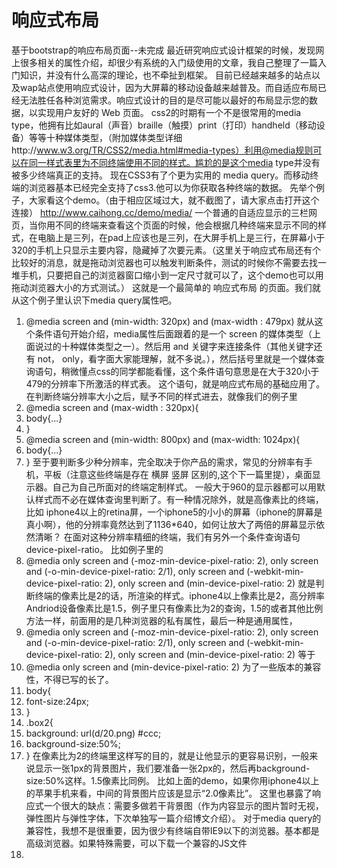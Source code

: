 # 响应式布局
基于bootstrap的响应布局页面--未完成
最近研究响应式设计框架的时候，发现网上很多相关的属性介绍，却很少有系统的入门级使用的文章，我自己整理了一篇入门知识，并没有什么高深的理论，也不牵扯到框架。
目前已经越来越多的站点以及wap站点使用响应式设计，因为大屏幕的移动设备越来越普及。而自适应布局已经无法胜任各种浏览需求。响应式设计的目的是尽可能以最好的布局显示您的数据，以实现用户友好的 Web 页面。
css2的时期有一个不是很常用的media type，他拥有比如aural（声音）braille（触摸）print（打印）handheld（移动设备）等等十种媒体类型，（附加媒体类型详细http://www.w3.org/TR/CSS2/media.html#media-types）利用@media规则可以在同一样式表里为不同终端使用不同的样式。尴尬的是这个media type并没有被多少终端真正的支持。
现在CSS3有了个更为实用的 media query。而移动终端的浏览器基本已经完全支持了css3.他可以为你获取各种终端的数据。
先举个例子，大家看这个demo。（由于相应区域过大，就不截图了，请大家点击打开这个连接）
http://www.caihong.cc/demo/media/
一个普通的自适应显示的三栏网页，当你用不同的终端来查看这个页面的时候，他会根据几种终端来显示不同的样式，在电脑上是三列，在pad上应该也是三列，在大屏手机上是三行，在屏幕小于320的手机上只显示主要内容，隐藏掉了次要元素。（这里关于响应式布局还有个比较好的消息，就是拖动浏览器也可以触发判断条件，测试的时候你不需要去找一堆手机，只要把自己的浏览器窗口缩小到一定尺寸就可以了，这个demo也可以用拖动浏览器大小的方式测试。）
这就是一个最简单的 响应式布局 的页面。我们就从这个例子里认识下media query属性吧。
1.	@media screen and (min-width: 320px) and (max-width : 479px)
就从这个条件语句开始介绍，media属性后面跟着的是一个 screen 的媒体类型（上面说过的十种媒体类型之一）。然后用 and 关键字来连接条件（其他关键字还有 not， only，看字面大家能理解，就不多说。），然后括号里就是一个媒体查询语句，稍微懂点css的同学都能看懂，这个条件语句意思是在大于320小于479的分辨率下所激活的样式表。
这个语句，就是响应式布局的基础应用了。在判断终端分辨率大小之后，赋予不同的样式进去，就像我们的例子里
1.	@media screen and (max-width : 320px){
2.	body{...}
3.	}
4.	@media screen and (min-width: 800px) and (max-width: 1024px){
5.	body{...}
6.	}
至于要判断多少种分辨率，完全取决于你产品的需求，常见的分辨率有手机，平板（注意这些终端是存在 横屏 竖屏 区别的,这个下一篇里提），桌面显示器。自己为自己所面对的终端定制样式。
一般大于960的显示器都可以用默认样式而不必在媒体查询里判断了。有一种情况除外，就是高像素比的终端，比如 iphone4以上的retina屏，一个iphone5的小小的屏幕（iphone的屏幕是真小啊），他的分辨率竟然达到了1136*640，如何让放大了两倍的屏幕显示依然清晰？
在面对这种分辨率精细的终端，我们有另外一个条件查询语句 device-pixel-ratio。
比如例子里的
1.	@media only screen and (-moz-min-device-pixel-ratio: 2), only screen and (-o-min-device-pixel-ratio: 2/1), only screen and (-webkit-min-device-pixel-ratio: 2), only screen and (min-device-pixel-ratio: 2)
就是判断终端的像素比是2的话，所渲染的样式。iphone4以上像素比是2，高分辨率Andriod设备像素比是1.5，例子里只有像素比为2的查询，1.5的或者其他比例方法一样，前面用的是几种浏览器的私有属性，最后一种是通用属性，
1.	@media only screen and (-moz-min-device-pixel-ratio: 2), only screen and (-o-min-device-pixel-ratio: 2/1), only screen and (-webkit-min-device-pixel-ratio: 2), only screen and (min-device-pixel-ratio: 2)
等于
1.	@media only screen and (min-device-pixel-ratio: 2)
为了一些版本的兼容性，不得已写的长了。
1.	body{
2.	font-size:24px;
3.	}
4.	.box2{
5.	background: url(d/20.png) #ccc;
6.	background-size:50%;
7.	}
在像素比为2的终端里这样写的目的，就是让他显示的更容易识别，一般来说显示一张1px的背景图片，我们要准备一张2px的，然后再background-size:50%这样。1.5像素比同例。
比如上面的demo，如果你用iphone4以上的苹果手机来看，中间的背景图片应该是显示“2.0像素比”。
这里也暴露了响应式一个很大的缺点：需要多做若干背景图（作为内容显示的图片暂时无视，弹性图片与弹性字体，下次单独写一篇介绍博文介绍）。
对于media query的兼容性，我想不是很重要，因为很少有终端自带IE9以下的浏览器。基本都是高级浏览器。如果特殊需要，可以下载一个兼容的JS文件
1.	<!--[if lt IE 9]>
2.	<scriptsrc="http://css3-mediaqueries-js.googlecode.com/svn/trunk/css3-mediaqueries.js"></script>
3.	<![endif]-->
以条件注释的方式加在文件里。
看完以上，我想关于响应式设计入门的知识应该了解了，后面有机会介绍一些好用的框架给大家分享。
现在终端设备越来越多，分辨率也越来越五花八门，但是为了用户体验，再多也要去兼容他呀~

